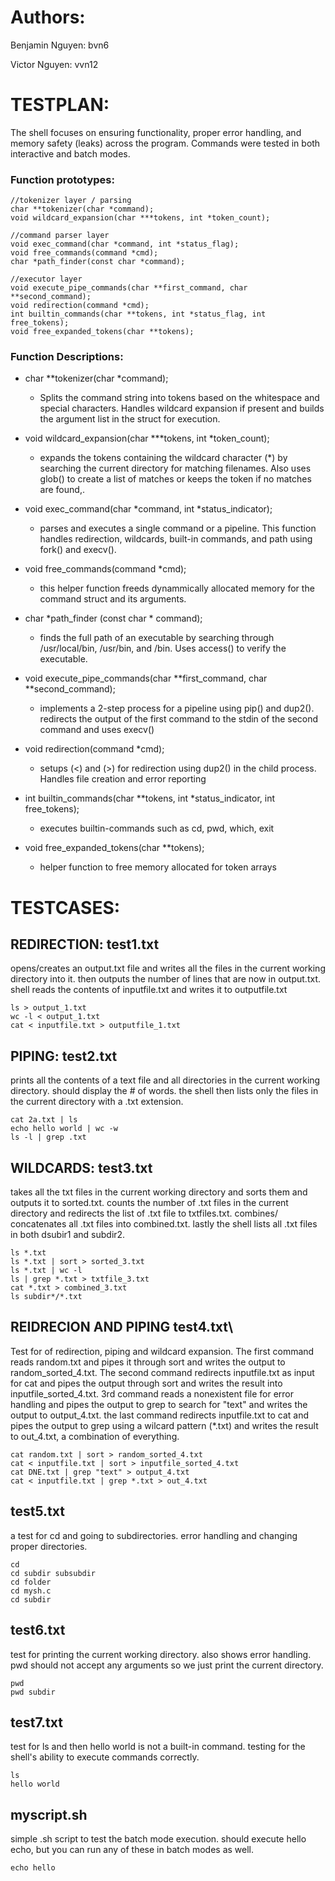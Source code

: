# Authors: 
Benjamin Nguyen: bvn6

Victor Nguyen: vvn12 

# TESTPLAN:

The shell focuses on ensuring functionality, proper error handling, and memory safety (leaks) across the program. Commands were tested in both interactive and batch modes. 

### Function prototypes:
```
//tokenizer layer / parsing 
char **tokenizer(char *command);
void wildcard_expansion(char ***tokens, int *token_count);

//command parser layer
void exec_command(char *command, int *status_flag);
void free_commands(command *cmd);
char *path_finder(const char *command);

//executor layer
void execute_pipe_commands(char **first_command, char **second_command);
void redirection(command *cmd);
int builtin_commands(char **tokens, int *status_flag, int free_tokens);
void free_expanded_tokens(char **tokens);
```
### Function Descriptions:

- char **tokenizer(char *command);
    - Splits the command string into tokens based on the whitespace and special characters. Handles wildcard expansion if present and builds the argument list in the struct for execution. 

- void wildcard_expansion(char ***tokens, int *token_count);
    - expands the tokens containing the wildcard character (*) by searching the current directory for matching filenames. Also uses glob() to create a list of matches or keeps the token if no matches are found,. 

- void exec_command(char *command, int *status_indicator);
    - parses and executes a single command or a pipeline. This function handles redirection, wildcards, built-in commands, and path using fork() and execv().

- void free_commands(command *cmd);
    - this helper function freeds dynammically allocated memory for the command struct and its arguments. 

- char *path_finder (const char * command);
    - finds the full path of an executable by searching through /usr/local/bin, /usr/bin, and /bin. Uses access() to verify the executable. 

- void execute_pipe_commands(char **first_command, char **second_command);
    - implements a 2-step process for a pipeline using pip() and dup2(). redirects the output of the first command to the stdin of the second command and uses execv()

- void redirection(command *cmd);
    - setups (<) and (>) for redirection using dup2() in the child process. Handles file creation and error reporting

- int builtin_commands(char **tokens, int *status_indicator, int free_tokens);
    - executes builtin-commands such as cd, pwd, which, exit 

- void free_expanded_tokens(char **tokens);
    - helper function to free memory allocated for token arrays 
# TESTCASES: 

## REDIRECTION: test1.txt 

opens/creates an output.txt file and writes all the files in the current working directory into it. then outputs the number of lines that are now in output.txt. shell reads the contents of inputfile.txt and writes it to outputfile.txt

```
ls > output_1.txt
wc -l < output_1.txt
cat < inputfile.txt > outputfile_1.txt
```

##  PIPING: test2.txt

prints all the contents of a text file and all directories in the current working directory. should display the # of words. the shell then lists only the files in the current directory with a .txt extension. 

```
cat 2a.txt | ls
echo hello world | wc -w
ls -l | grep .txt
```

## WILDCARDS: test3.txt 

takes all the txt files in the current working directory and sorts them and outputs it to sorted.txt. counts the number of .txt files in the current directory and redirects the list of .txt file to txtfiles.txt. combines/ concatenates all .txt files into combined.txt. lastly the shell lists all .txt files in both dsubir1 and subdir2. 

```
ls *.txt
ls *.txt | sort > sorted_3.txt
ls *.txt | wc -l
ls | grep *.txt > txtfile_3.txt
cat *.txt > combined_3.txt
ls subdir*/*.txt
```

## REIDRECION AND PIPING test4.txt\

Test for of redirection, piping and wildcard expansion. The first command reads random.txt and pipes it through sort and writes the output to random_sorted_4.txt. The second command redirects inputfile.txt as input for cat and pipes the output through sort and writes the result into inputfile_sorted_4.txt. 3rd command reads a nonexistent file for error handling and pipes the output to grep to search for "text" and writes the output to output_4.txt. the last command redirects inputfile.txt to cat and pipes the output to grep using a wilcard pattern (*.txt) and writes the result to out_4.txt, a combination of everything. 

```
cat random.txt | sort > random_sorted_4.txt
cat < inputfile.txt | sort > inputfile_sorted_4.txt
cat DNE.txt | grep "text" > output_4.txt
cat < inputfile.txt | grep *.txt > out_4.txt
```

## test5.txt

a test for cd and going to subdirectories. error handling and changing proper directories. 

```
cd
cd subdir subsubdir
cd folder
cd mysh.c
cd subdir
```

## test6.txt

test for printing the current working directory. also shows error handling. pwd should not accept any arguments so we just print the current directory. 

```
pwd
pwd subdir
```

## test7.txt

test for ls and then hello world is not a built-in command. testing for the shell's ability to execute commands correctly. 

```
ls
hello world
```

## myscript.sh

simple .sh script to test the batch mode execution. should execute hello echo, but you can run any of these in batch modes as well. 

```
echo hello
```


